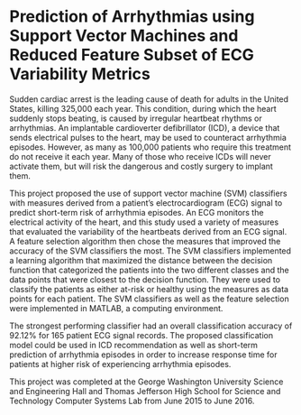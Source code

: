 # Prediction of Arrhythmias using Support Vector Machines and Reduced Feature Subset of ECG Variability Metrics

Sudden cardiac arrest is the leading cause of death for adults in the United States, killing 325,000 each year. This condition, during which the heart suddenly stops beating, is caused by irregular heartbeat rhythms or arrhythmias. An implantable cardioverter defibrillator (ICD), a device that sends electrical pulses to the heart, may be used to counteract arrhythmia episodes. However, as many as 100,000 patients who require this treatment do not receive it each year. Many of those who receive ICDs will never activate them, but will risk the dangerous and costly surgery to implant them.

This project proposed the use of support vector machine (SVM) classifiers with measures derived from a patient’s electrocardiogram (ECG) signal to predict short-term risk of arrhythmia episodes. An ECG monitors the electrical activity of the heart, and this study used a variety of measures that evaluated the variability of the heartbeats derived from an ECG signal. A feature selection algorithm then chose the measures that improved the accuracy of the SVM classifiers the most. The SVM classifiers implemented a learning algorithm that maximized the distance between the decision function that categorized the patients into the two different classes and the data points that were closest to the decision function. They were used to classify the patients as either at-risk or healthy using the measures as data points for each patient. The SVM classifiers as well as the feature selection were implemented in MATLAB, a computing environment.

The strongest performing classifier had an overall classification accuracy of 92.12% for 165 patient ECG signal records. The proposed classification model could be used in ICD recommendation as well as short-term prediction of arrhythmia episodes in order to increase response time for patients at higher risk of experiencing arrhythmia episodes.

This project was completed at the George Washington University Science and Engineering Hall and Thomas Jefferson High School for Science and Technology Computer Systems Lab from June 2015 to June 2016. 
